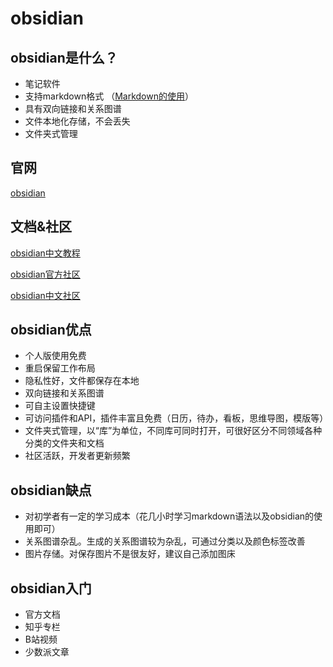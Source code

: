 # obsidian
## obsidian是什么？
- 笔记软件
- 支持markdown格式 （[Markdown的使用](./markdown.md)）
- 具有双向链接和关系图谱
- 文件本地化存储，不会丢失
- 文件夹式管理

## 官网
[obsidian](https://obsidian.md/)

## 文档&社区

[obsidian中文教程](https://publish.obsidian.md/chinesehelp/01+2021%E6%96%B0%E6%95%99%E7%A8%8B/2021%E5%B9%B4%E6%96%B0%E6%95%99%E7%A8%8B)

[obsidian官方社区](https://forum.obsidian.md/)

[obsidian中文社区](https://github.com/obsidianzh/forum/discussions)

## obsidian优点
- 个人版使用免费
- 重启保留工作布局
- 隐私性好，文件都保存在本地
- 双向链接和关系图谱
- 可自主设置快捷键
- 可访问插件和API，插件丰富且免费（日历，待办，看板，思维导图，模版等）
- 文件夹式管理，以“库”为单位，不同库可同时打开，可很好区分不同领域各种分类的文件夹和文档
- 社区活跃，开发者更新频繁

## obsidian缺点
- 对初学者有一定的学习成本（花几小时学习markdown语法以及obsidian的使用即可）
- 关系图谱杂乱。生成的关系图谱较为杂乱，可通过分类以及颜色标签改善
- 图片存储。对保存图片不是很友好，建议自己添加图床

## obsidian入门
- 官方文档
- 知乎专栏
- B站视频
- 少数派文章
